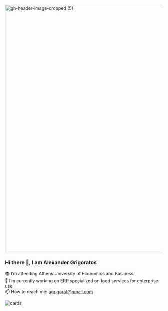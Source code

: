 
<img width="791" alt="gh-header-image-cropped (5)" src="https://github.com/AlexGrigoratos/AlexGrigoratos/assets/159578904/8b80908b-6ef7-4fae-8a0d-1c4cc934d38c">

### Hi there 👋, I am Alexander Grigoratos
📚 I’m attending Athens University of Economics and Business  
🔭 I’m currently working on ERP specialized on food services for enterprise use    
📫 How to reach me: agrigorat@gmail.com

![cards](https://github.com/AlexGrigoratos/AlexGrigoratos/assets/159578904/3773870c-6e55-4554-ab2c-518cdaf28ea5)
      <svg
        width="495"
        height="160"
        viewBox="0 0 495 160"
        fill="none"
        xmlns="http://www.w3.org/2000/svg"
        role="img"
        aria-label="My Tech Stack 💻"
      >
       

    
        


<!--
**AlexGrigoratos/AlexGrigoratos** is a ✨ _special_ ✨ repository because its `README.md` (this file) appears on your GitHub profile.

Here are some ideas to get you started:

- 🔭 I’m currently working on ...
- 🌱 I’m currently learning ...
- 👯 I’m looking to collaborate on ...
- 🤔 I’m looking for help with ...
- 💬 Ask me about ...
- 📫 How to reach me: ...
- 😄 Pronouns: ...
- ⚡ Fun fact: ...
-->
